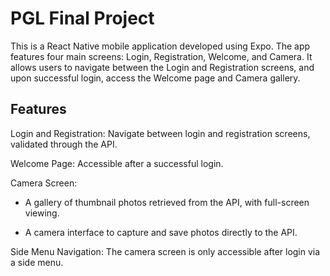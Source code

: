 # PGL Final Project

This is a React Native mobile application developed using Expo. The app features four main screens: Login, Registration, Welcome, and Camera. It allows users to navigate between the Login and Registration screens, and upon successful login, access the Welcome page and Camera gallery.

## Features

Login and Registration:
Navigate between login and registration screens, validated through the API.

Welcome Page:
Accessible after a successful login.

Camera Screen:

- A gallery of thumbnail photos retrieved from the API, with full-screen viewing.

- A camera interface to capture and save photos directly to the API.

Side Menu Navigation:
The camera screen is only accessible after login via a side menu.
